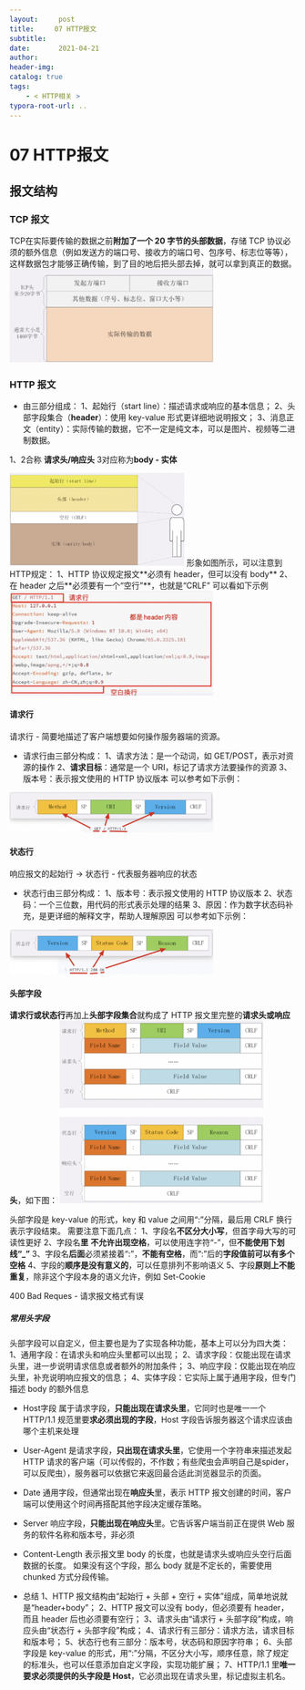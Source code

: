 ```yaml
---
layout:     post
title:     07 HTTP报文
subtitle:  
date:       2021-04-21
author:     
header-img: 
catalog: true
tags:
    - < HTTP相关 >
typora-root-url: ..
---
```



# 07 HTTP报文

## 报文结构

###  TCP 报文
TCP在实际要传输的数据之前**附加了一个 20 字节的头部数据**，存储 TCP 协议必须的额外信息（例如发送方的端口号、接收方的端口号、包序号、标志位等等），这样数据包才能够正确传输，到了目的地后把头部去掉，就可以拿到真正的数据。
<img src="/../img/assets_2019/image-20210421150007032.png" alt="image-20210421150007032" style="zoom:35%;" />


###  HTTP 报文
-   由三部分组成：
1、起始行（start line）：描述请求或响应的基本信息；
2、头部字段集合（**header**）：使用 key-value 形式更详细地说明报文；
3、消息正文（entity）：实际传输的数据，它不一定是纯文本，可以是图片、视频等二进制数据。

1、2合称 **请求头/响应头**
3对应称为**body - 实体**

<img src="/../img/assets_2019/image-20210421150042364.png" alt="image-20210421150042364" style="zoom:30%;" />
形象如图所示，可以注意到HTTP规定：
1、HTTP 协议规定报文**必须有 header，但可以没有 body**
2、在 header 之后**必须要有一个“空行”**，也就是“CRLF”
可以看如下示例
<img src="/../img/assets_2019/image-20210421150113952.png" alt="image-20210421150113952" style="zoom:35%;" />

#### 请求行
请求行 - 简要地描述了客户端想要如何操作服务器端的资源。
-   请求行由三部分构成：
1、请求方法：是一个动词，如 GET/POST，表示对资源的操作
2、**请求目标**：通常是一个 URI，标记了请求方法要操作的资源
3、版本号：表示报文使用的 HTTP 协议版本
可以参考如下示例：
<img src="/../img/assets_2019/image-20210421150150873.png" alt="image-20210421150150873" style="zoom:35%;" />

#### 状态行
响应报文的起始行 -> 状态行 - 代表服务器响应的状态
-   状态行由三部分构成：
1、版本号：表示报文使用的 HTTP 协议版本
2、状态码：一个三位数，用代码的形式表示处理的结果
3、原因：作为数字状态码补充，是更详细的解释文字，帮助人理解原因
可以参考如下示例：
<img src="/../img/assets_2019/image-20210421150228721.png" alt="image-20210421150228721" style="zoom:35%;" />

#### 头部字段
**请求行或状态行**再加上**头部字段集合**就构成了 HTTP 报文里完整的**请求头或响应头**，如下图：
<img src="/../img/assets_2019/image-20210421150307148.png" alt="image-20210421150307148" style="zoom:35%;" />

头部字段是 key-value 的形式，key 和 value 之间用“:”分隔，最后用 CRLF 换行表示字段结束。
需要注意下面几点：
1、字段名**不区分大小写**，但首字母大写的可读性更好
2、字段名**里** **不允许出现空格**，可以使用连字符“-”，但**不能使用下划线“_”**
3、字段名**后面**必须紧接着“:”，**不能有空格**，而“:”后的**字段值前可以有多个空格**
4、字段的**顺序是没有意义的**，可以任意排列不影响语义
5、字段**原则上不能重复**，除非这个字段本身的语义允许，例如 Set-Cookie

400 Bad Reques - 请求报文格式有误

##### 常用头字段
头部字段可以自定义，但主要也是为了实现各种功能，基本上可以分为四大类：
1、通用字段：在请求头和响应头里都可以出现；
2、请求字段：仅能出现在请求头里，进一步说明请求信息或者额外的附加条件；
3、响应字段：仅能出现在响应头里，补充说明响应报文的信息；
4、实体字段：它实际上属于通用字段，但专门描述 body 的额外信息

-   Host字段
属于请求字段，**只能出现在请求头里**，它同时也是唯一一个 HTTP/1.1 规范里要**求必须出现的字段**，Host 字段告诉服务器这个请求应该由哪个主机来处理

-   User-Agent
是请求字段，**只出现在请求头里**，它使用一个字符串来描述发起 HTTP 请求的客户端（可以传假的，不作数；有些爬虫会声明自己是spider，可以反爬虫），服务器可以依据它来返回最合适此浏览器显示的页面。

-   Date
通用字段，但通常出现在**响应头**里，表示 HTTP 报文创建的时间，客户端可以使用这个时间再搭配其他字段决定缓存策略。

-   Server
响应字段，**只能出现在响应头**里。它告诉客户端当前正在提供 Web 服务的软件名称和版本号，非必须

-   Content-Length
表示报文里 body 的长度，也就是请求头或响应头空行后面数据的长度。
如果没有这个字段，那么 body 就是不定长的，需要使用 chunked 方式分段传输。

-   总结
1、HTTP 报文结构由“起始行 + 头部 + 空行 + 实体”组成，简单地说就是“header+body”；
2、HTTP 报文可以没有 body，但必须要有 header，而且 header 后也必须要有空行；
3、请求头由“请求行 + 头部字段”构成，响应头由“状态行 + 头部字段”构成；
4、请求行有三部分：请求方法，请求目标和版本号；
5、状态行也有三部分：版本号，状态码和原因字符串；
6、头部字段是 key-value 的形式，用“:”分隔，不区分大小写，顺序任意，除了规定的标准头，也可以任意添加自定义字段，实现功能扩展；
7、HTTP/1.1 里**唯一要求必须提供的头字段是 Host**，它必须出现在请求头里，标记虚拟主机名。